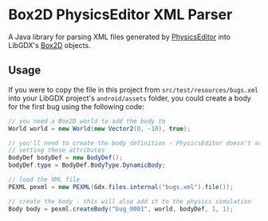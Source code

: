 # Box2D PhysicsEditor XML Parser

A Java library for parsing XML files generated by
[PhysicsEditor](https://www.codeandweb.com/physicseditor) into LibGDX's
[Box2D](https://github.com/libgdx/libgdx/wiki/Box2d) objects.

## Usage

If you were to copy the file in this project from `src/test/resources/bugs.xml`
into your LibGDX project's `android/assets` folder, you could create a body for
the first bug using the following code:

```java
// you need a Box2D world to add the body to
World world = new World(new Vector2(0, -10), true);

// you'll need to create the body definition - PhysicsEditor doesn't support
// setting these attributes
BodyDef bodyDef = new BodyDef();
bodyDef.type = BodyDef.BodyType.DynamicBody;

// load the XML file
PEXML pexml = new PEXML(Gdx.files.internal("bugs.xml").file());

// create the body - this will also add it to the physics simulation
Body body = pexml.createBody("bug_0001", world, bodyDef, 1, 1);
```
